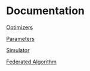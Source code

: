 # Documentation

[Optimizers](./optimizers.md)

[Parameters](./parameters.md)

[Simulator](./simulator.md)

[Federated Algorithm](./federated_algorithm.md)